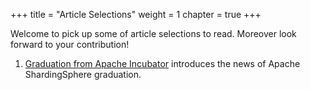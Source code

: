 +++
title = "Article Selections"
weight = 1
chapter = true
+++

Welcome to pick up some of article selections to read. Moreover look forward to your contribution!

1. [Graduation from Apache Incubator](/en/material/graduate/) introduces the news of Apache ShardingSphere graduation.